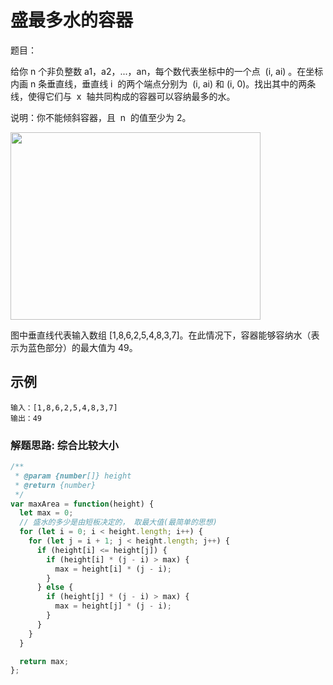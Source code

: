 <!--
 * @Author: DuYa
 * @LastEditors: DuYa
 -->

# 盛最多水的容器

题目：

给你 n 个非负整数 a1，a2，...，an，每个数代表坐标中的一个点  (i, ai) 。在坐标内画 n 条垂直线，垂直线 i  的两个端点分别为  (i, ai) 和 (i, 0)。找出其中的两条线，使得它们与  x  轴共同构成的容器可以容纳最多的水。

说明：你不能倾斜容器，且  n  的值至少为 2。

<img src="https://aliyun-lc-upload.oss-cn-hangzhou.aliyuncs.com/aliyun-lc-upload/uploads/2018/07/25/question_11.jpg" width="400px" height="300">

图中垂直线代表输入数组 [1,8,6,2,5,4,8,3,7]。在此情况下，容器能够容纳水（表示为蓝色部分）的最大值为 49。

## 示例

```
输入：[1,8,6,2,5,4,8,3,7]
输出：49
```

### 解题思路: 综合比较大小

```javascript
/**
 * @param {number[]} height
 * @return {number}
 */
var maxArea = function(height) {
  let max = 0;
  // 盛水的多少是由短板决定的， 取最大值(最简单的思想)
  for (let i = 0; i < height.length; i++) {
    for (let j = i + 1; j < height.length; j++) {
      if (height[i] <= height[j]) {
        if (height[i] * (j - i) > max) {
          max = height[i] * (j - i);
        }
      } else {
        if (height[j] * (j - i) > max) {
          max = height[j] * (j - i);
        }
      }
    }
  }

  return max;
};
```
